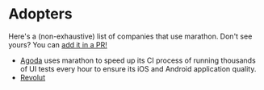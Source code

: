 # Adopters

Here's a (non-exhaustive) list of companies that use marathon. Don't see yours? You can [add it in a PR!](https://github.com/MarathonLabs/marathon/edit/develop/ADOPTERS.md)

* [Agoda](https://github.com/agoda-com) uses marathon to speed up its CI process of running thousands of UI tests every hour to ensure its iOS and Android application quality.
* [Revolut](https://github.com/revolut-mobile)
